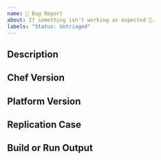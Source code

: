 ```yaml
---
name: 🐛 Bug Report
about: If something isn't working as expected 🤔.
labels: "Status: Untriaged"
---
```


<!---
!!!!!! NOTE: EFFORTLESS SCAFFOLDING BUGS ONLY !!!!!!

This issue tracker is for the code contained within this repo -- `chef/scaffolding-chef-infra` and `chef/scaffolding-chef-inspec` (not core clients), `chef-client`, `inspec`, `habitat`, etc.

-->

## Description
<!--- Briefly describe the issue -->

## Chef Version
<!--- Tell us which version of scaffolding you are using. -->

## Platform Version
<!--- Tell us which target operating system your package is running on. -->

## Replication Case
<!--- Tell us what steps to take to replicate your problem.  See [How to create a Minimal, Complete, and Verifiable example](https://stackoverflow.com/help/mcve)
for information on how to create a good replication case. -->

## Build or Run Output
<!--- The relevant output of the build output or the habitat logs run or a link to a gist of the entire run, if there is one. -->

```

```
